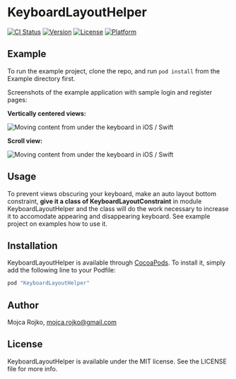 # KeyboardLayoutHelper

[![CI Status](http://img.shields.io/travis/xtrinch/KeyboardLayoutHelper.svg?style=flat)](https://travis-ci.org/xtrinch/KeyboardLayoutHelper)
[![Version](https://img.shields.io/cocoapods/v/KeyboardLayoutHelper.svg?style=flat)](http://cocoapods.org/pods/KeyboardLayoutHelper)
[![License](https://img.shields.io/cocoapods/l/KeyboardLayoutHelper.svg?style=flat)](http://cocoapods.org/pods/KeyboardLayoutHelper)
[![Platform](https://img.shields.io/cocoapods/p/KeyboardLayoutHelper.svg?style=flat)](http://cocoapods.org/pods/KeyboardLayoutHelper)

## Example

To run the example project, clone the repo, and run `pod install` from the Example directory first.

Screenshots of the example application with sample login and register pages:

**Vertically centered views:**

<img src='https://raw.githubusercontent.com/xTrinch/KeyboardLayoutHelper/master/Graphics/login.gif' alt='Moving content from under the keyboard in iOS / Swift'>

**Scroll view:**

<img src='https://raw.githubusercontent.com/xTrinch/KeyboardLayoutHelper/master/Graphics/register.gif' alt='Moving content from under the keyboard in iOS / Swift'>

## Usage

To prevent views obscuring your keyboard, make an auto layout bottom constraint, **give it a class of KeyboardLayoutConstraint** in module KeyboardLayoutHelper and the class will do the work necessary to increase it to accomodate appearing and disappearing keyboard. See example project on examples how to use it.

## Installation

KeyboardLayoutHelper is available through [CocoaPods](http://cocoapods.org). To install
it, simply add the following line to your Podfile:

```ruby
pod "KeyboardLayoutHelper"
```

## Author

Mojca Rojko, mojca.rojko@gmail.com

## License

KeyboardLayoutHelper is available under the MIT license. See the LICENSE file for more info.
